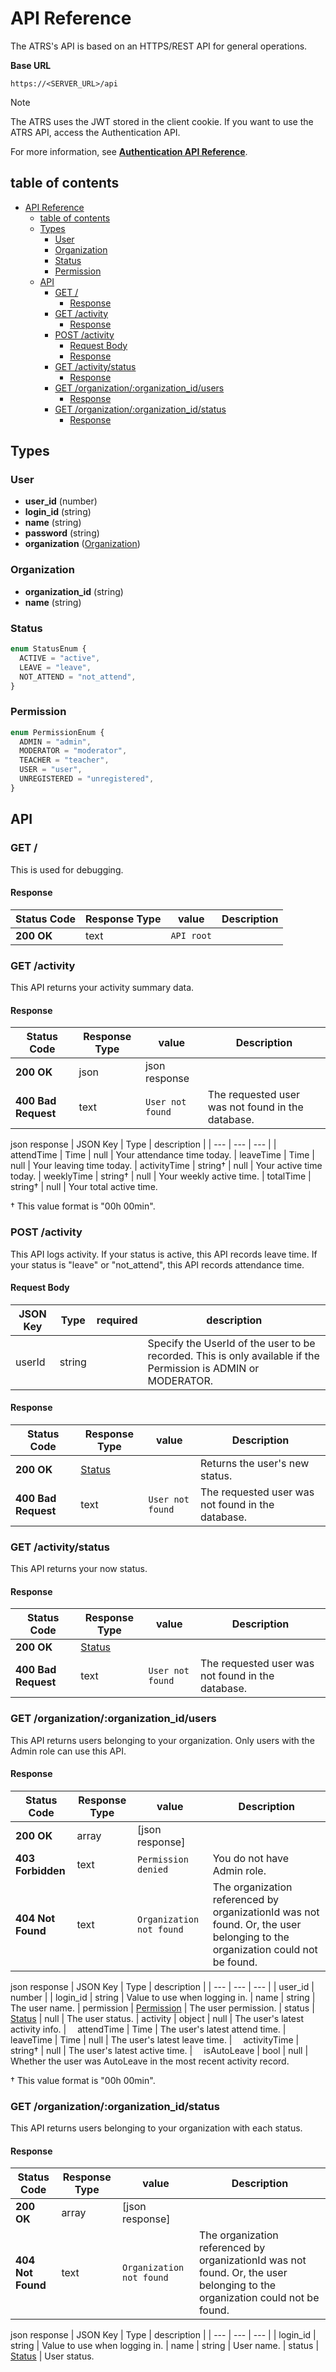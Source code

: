 # API Reference
The ATRS's API is based on an HTTPS/REST API for general operations.

**Base URL**

`https://<SERVER_URL>/api`

> [!NOTE]
> The ATRS uses the JWT stored in the client cookie. If you want to use the ATRS API, access the Authentication API.
>
> For more information, see [**Authentication API Reference**](./API_Reference.md).


## table of contents
- [API Reference](#api-reference)
  - [table of contents](#table-of-contents)
  - [Types](#types)
    - [User](#user)
    - [Organization](#organization)
    - [Status](#status)
    - [Permission](#permission)
  - [API](#api)
    - [GET /](#get-)
      - [Response](#response)
    - [GET /activity](#get-activity)
      - [Response](#response-1)
    - [POST /activity](#post-activity)
      - [Request Body](#request-body)
      - [Response](#response-2)
    - [GET /activity/status](#get-activitystatus)
      - [Response](#response-3)
    - [GET /organization/:organization\_id/users](#get-organizationorganization_idusers)
      - [Response](#response-4)
    - [GET /organization/:organization\_id/status](#get-organizationorganization_idstatus)
      - [Response](#response-5)


## Types

### User
- **user_id** (number)
- **login_id** (string)
- **name** (string)
- **password** (string)
- **organization** ([Organization](#organization))

### Organization
- **organization_id** (string)
- **name** (string)

### Status
```ts
enum StatusEnum {
  ACTIVE = "active",
  LEAVE = "leave",
  NOT_ATTEND = "not_attend",
}
```

### Permission
```ts
enum PermissionEnum {
  ADMIN = "admin",
  MODERATOR = "moderator",
  TEACHER = "teacher",
  USER = "user",
  UNREGISTERED = "unregistered",
}
```


## API
### GET /
This is used for debugging.

#### Response
| Status Code | Response Type | value | Description |
| --- | --- | --- | --- |
| **200 OK** | text | `API root` |


### GET /activity
This API returns your activity summary data.

#### Response
| Status Code | Response Type | value | Description |
| --- | --- | --- | --- |
| **200 OK** | json | json response |
| **400 Bad Request** | text | `User not found` | The requested user was not found in the database.

json response
| JSON Key | Type | description |
| --- | --- | --- |
| attendTime | Time \| null | Your attendance time today.
| leaveTime | Time \| null | Your leaving time today.
| activityTime | string† \| null | Your active time today.
| weeklyTime | string† \| null | Your weekly active time.
| totalTime | string† \| null | Your total active time.

† This value format is "00h 00min".


### POST /activity
This API logs activity. If your status is active, this API records leave time. If your status is "leave" or "not_attend", this API records attendance time.

#### Request Body
| JSON Key | Type | required | description |
| --- | --- | --- | --- |
| userId | string |  | Specify the UserId of the user to be recorded. This is only available if the Permission is ADMIN or MODERATOR.


#### Response
| Status Code | Response Type | value | Description |
| --- | --- | --- | --- |
| **200 OK** | [Status](#status) |  | Returns the user's new status.
| **400 Bad Request** | text | `User not found` | The requested user was not found in the database.


### GET /activity/status
This API returns your now status.

#### Response
| Status Code | Response Type | value | Description |
| --- | --- | --- | --- |
| **200 OK** | [Status](#status) |  |
| **400 Bad Request** | text | `User not found` | The requested user was not found in the database.


### GET /organization/:organization_id/users
This API returns users belonging to your organization. Only users with the Admin role can use this API.

#### Response
| Status Code | Response Type | value | Description |
| --- | --- | --- | --- |
| **200 OK** | array | [json response] |
| **403 Forbidden** | text | `Permission denied` | You do not have Admin role.
| **404 Not Found** | text | `Organization not found` | The organization referenced by organizationId was not found. Or, the user belonging to the organization could not be found.

json response
| JSON Key | Type | description |
| --- | --- | --- |
| user_id | number |
| login_id | string | Value to use when logging in.
| name | string | The user name.
| permission | [Permission](#permission) | The user permission.
| status | [Status](#status) \| null | The user status.
| activity | object \| null | The user's latest activity info.
| &emsp;attendTime | Time | The user's latest attend time.
| &emsp;leaveTime | Time \| null | The user's latest leave time.
| &emsp;activityTime | string† \| null | The user's latest active time.
| &emsp;isAutoLeave | bool \| null | Whether the user was AutoLeave in the most recent activity record.

† This value format is "00h 00min".

### GET /organization/:organization_id/status
This API returns users belonging to your organization with each status.

#### Response
| Status Code | Response Type | value | Description |
| --- | --- | --- | --- |
| **200 OK** | array | [json response] |
| **404 Not Found** | text | `Organization not found` | The organization referenced by organizationId was not found. Or, the user belonging to the organization could not be found.

json response
| JSON Key | Type | description |
| --- | --- | --- |
| login_id | string | Value to use when logging in.
| name | string | User name.
| status | [Status](#status) | User status.